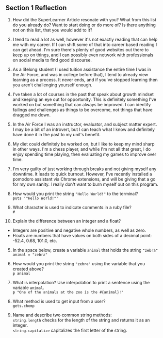 ## Section 1 Reflection

1. How did the SuperLearner Article resonate with you? What from this list do you already do? Want to start doing or do more of? Is there anything not on this list, that you would add to it?
  1. I tend to read a lot as well, however it's not exactly reading that can help me with my career. If I can shift some of that into career based reading I can get ahead. I'm sure there's plenty of good websites out there to keep up on things, and I can possibly even network with professionals on social media to find good discourse.
  2. As a lifelong student (I used tuition assistance the entire time I was in the Air Force, and was in college before that), I tend to already view learning as a process. It never ends, and if you've stopped learning then you aren't challenging yourself enough.
  3. I've taken a lot of courses in the past that speak about growth mindset and keeping an eye out for opportunity. This is definitely something I've worked on but something that can always be improved. I can identify failings and challenges as things to be overcome, not things that have dragged me down.
  4. In the Air Force I was an instructor, evaluator, and subject matter expert. I may be a bit of an introvert, but I can teach what I know and definitely have done it in the past to my unit's benefit.
  5. My diet could definitely be worked on, but I like to keep my mind sharp in other ways. I'm a chess player, and while I'm not all that great, I do enjoy spending time playing, then evaluating my games to improve over time.
  6. I'm very guilty of just working through breaks and not giving myself any downtime. It leads to quick burnout. However, I've recently installed a pomodoro assistant via Chrome extensions, and will be giving that a go for my own sanity. I really don't want to burn myself out on this program.

2. How would you print the string `"Hello World!"` to the terminal?\
`puts '"Hello World!"'`

3. What character is used to indicate comments in a ruby file?\
`#`

4. Explain the difference between an integer and a float?
* Integers are positive and negative whole numbers, as well as zero.
* Floats are numbers that have values on both sides of a decimal point: -52.4, 0.68, 101.0, etc.

5. In the space below, create a variable `animal` that holds the string `"zebra"`\
`animal = "zebra"`

6. How would you print the string `"zebra"` using the variable that you created above?\
`p animal`

7. What is interpolation? Use interpolation to print a sentence using the variable `animal`.\
`p "One of the animals at the zoo is the #{animal}!"`

8. What method is used to get input from a user?\
`gets.chomp`

9. Name and describe two common string methods:\
`string.length` checks for the length of the string and returns it as an integer.\
`string.capitalize` capitalizes the first letter of the string.
